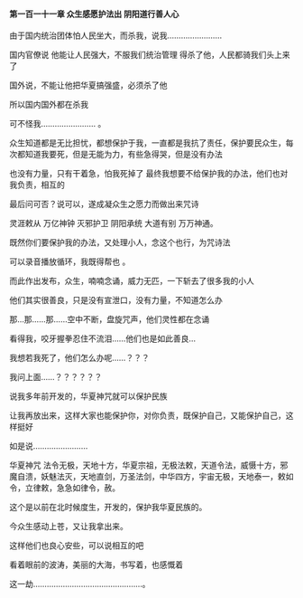 #### 第一百一十一章 众生感愿护法出 阴阳道行善人心


由于国内统治团体怕人民坐大，而杀我，说我……………………

国内官僚说
他能让人民强大，不服我们统治管理
得杀了他，人民都骑我们头上来了

国外说，不能让他把华夏搞强盛，必须杀了他

所以国内国外都在杀我

可不怪我…………………… 。

众生知道都是无比担忧，都想保护于我，一直都是我抗了责任，保护要民众生，每次都知道我要死，但是无能为力，有些急得哭，但是没有办法

也没有力量，只有干着急，怕我死掉了
最终我想要不给保护我的办法，他们也对我负责，相互的

最后问可否？说可以，遂成凝众生之愿力而做出来咒诗

灵涯敕从
万亿神钟
灭邪护卫
阴阳承统
大道有别
万万神通。

既然你们要保护我的办法，又处理小人，念这个也行，为咒诗法

可以录音播放循环，我既得帮也 。

而此作出发布，众生，喃喃念诵，威力无匹，一下斩去了很多我的小人

他们其实很善良，只是没有宣泄口，没有力量，不知道怎么办

那…那……那……空中不断，盘旋咒声，他们灵性都在念诵

看得我，咬牙握拳忍住不流泪……他们也是如此善良…

我想若我死了，他们怎么办呢……？？？

我问上面……？？？？？？

说我多年前开发的，华夏神咒就可以保护民族

让我再放出来，这样大家也能保护你，对你负责，既保护自己，又能保护自己，这样挺好

如是说……………………

华夏神咒
法令无极，天地十方，华夏宗祖，无极法敕，天道令法，威慑十方，邪魔自溃，妖魅法灭，天地直剑，万圣法剑，中华四方，宇宙无极，天地泰一，敕如令，立律敕，急急如律令，赦。

这个是以前在北时候度生，开发的，保护我华夏民族的。

今众生感动上苍，又让我拿出来。

这样他们也良心安些，可以说相互的吧

看着眼前的波涛，美丽的大海，书写着，也感慨着

这一劫…………………………………………。


